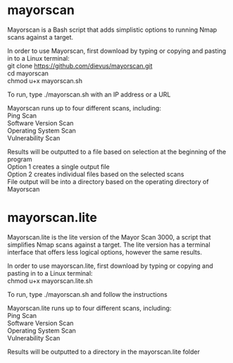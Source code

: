 # mayorscan

Mayorscan is a Bash script that adds simplistic options to running Nmap scans against a target.

In order to use Mayorscan, first download by typing or copying and pasting in to a Linux terminal:
  <br>git clone https://github.com/dievus/mayorscan.git
  <br>cd mayorscan
  <br>chmod u+x mayorscan.sh
  
To run, type ./mayorscan.sh with an IP address or a URL

Mayorscan runs up to four different scans, including:
  <br>Ping Scan
  <br>Software Version Scan
  <br>Operating System Scan
  <br>Vulnerability Scan
  
Results will be outputted to a file based on selection at the beginning of the program
  <br>Option 1 creates a single output file
  <br>Option 2 creates individual files based on the selected scans
<br>File output will be into a directory based on the operating directory of Mayorscan

# mayorscan.lite

Mayorscan.lite is the lite version of the Mayor Scan 3000, a script that simplifies Nmap scans against a target.  The lite version
has a terminal interface that offers less logical options, however the same results.

In order to use mayorscan.lite, first download by typing or copying and pasting in to a Linux terminal: 
<br>chmod u+x mayorscan.lite.sh

To run, type ./mayorscan.sh and follow the instructions

Mayorscan.lite runs up to four different scans, including:
<br>Ping Scan
<br>Software Version Scan
<br>Operating System Scan
<br>Vulnerability Scan

Results will be outputted to a directory in the mayorscan.lite folder

